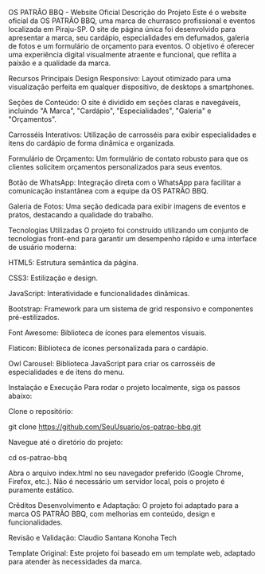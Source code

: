 OS PATRÃO BBQ - Website Oficial
Descrição do Projeto
Este é o website oficial da OS PATRÃO BBQ, uma marca de churrasco profissional e eventos localizada em Piraju-SP. O site de página única foi desenvolvido para apresentar a marca, seu cardápio, especialidades em defumados, galeria de fotos e um formulário de orçamento para eventos. O objetivo é oferecer uma experiência digital visualmente atraente e funcional, que reflita a paixão e a qualidade da marca.

Recursos Principais
Design Responsivo: Layout otimizado para uma visualização perfeita em qualquer dispositivo, de desktops a smartphones.

Seções de Conteúdo: O site é dividido em seções claras e navegáveis, incluindo "A Marca", "Cardápio", "Especialidades", "Galeria" e "Orçamentos".

Carrosséis Interativos: Utilização de carrosséis para exibir especialidades e itens do cardápio de forma dinâmica e organizada.

Formulário de Orçamento: Um formulário de contato robusto para que os clientes solicitem orçamentos personalizados para seus eventos.

Botão de WhatsApp: Integração direta com o WhatsApp para facilitar a comunicação instantânea com a equipe da OS PATRÃO BBQ.

Galeria de Fotos: Uma seção dedicada para exibir imagens de eventos e pratos, destacando a qualidade do trabalho.

Tecnologias Utilizadas
O projeto foi construído utilizando um conjunto de tecnologias front-end para garantir um desempenho rápido e uma interface de usuário moderna:

HTML5: Estrutura semântica da página.

CSS3: Estilização e design.

JavaScript: Interatividade e funcionalidades dinâmicas.

Bootstrap: Framework para um sistema de grid responsivo e componentes pré-estilizados.

Font Awesome: Biblioteca de ícones para elementos visuais.

Flaticon: Biblioteca de ícones personalizada para o cardápio.

Owl Carousel: Biblioteca JavaScript para criar os carrosséis de especialidades e de itens do menu.

Instalação e Execução
Para rodar o projeto localmente, siga os passos abaixo:

Clone o repositório:

git clone https://github.com/SeuUsuario/os-patrao-bbq.git

Navegue até o diretório do projeto:

cd os-patrao-bbq

Abra o arquivo index.html no seu navegador preferido (Google Chrome, Firefox, etc.). Não é necessário um servidor local, pois o projeto é puramente estático.

Crêditos
Desenvolvimento e Adaptação: O projeto foi adaptado para a marca OS PATRÃO BBQ, com melhorias em conteúdo, design e funcionalidades.

Revisão e Validação: Claudio Santana Konoha Tech

Template Original: Este projeto foi baseado em um template web, adaptado para atender às necessidades da marca.